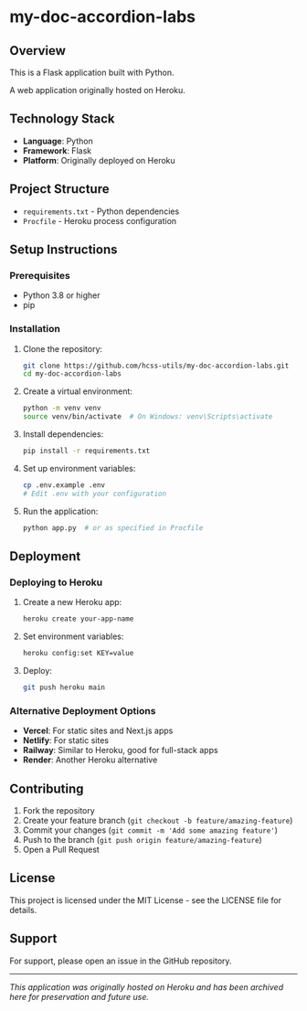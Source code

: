 # my-doc-accordion-labs

## Overview

This is a Flask application built with Python.

A web application originally hosted on Heroku.

## Technology Stack

- **Language**: Python
- **Framework**: Flask
- **Platform**: Originally deployed on Heroku

## Project Structure

- `requirements.txt` - Python dependencies
- `Procfile` - Heroku process configuration

## Setup Instructions

### Prerequisites

- Python 3.8 or higher
- pip

### Installation

1. Clone the repository:
   ```bash
   git clone https://github.com/hcss-utils/my-doc-accordion-labs.git
   cd my-doc-accordion-labs
   ```

2. Create a virtual environment:
   ```bash
   python -m venv venv
   source venv/bin/activate  # On Windows: venv\Scripts\activate
   ```

3. Install dependencies:
   ```bash
   pip install -r requirements.txt
   ```

4. Set up environment variables:
   ```bash
   cp .env.example .env
   # Edit .env with your configuration
   ```

5. Run the application:
   ```bash
   python app.py  # or as specified in Procfile
   ```

## Deployment

### Deploying to Heroku

1. Create a new Heroku app:
   ```bash
   heroku create your-app-name
   ```

2. Set environment variables:
   ```bash
   heroku config:set KEY=value
   ```

3. Deploy:
   ```bash
   git push heroku main
   ```

### Alternative Deployment Options

- **Vercel**: For static sites and Next.js apps
- **Netlify**: For static sites
- **Railway**: Similar to Heroku, good for full-stack apps
- **Render**: Another Heroku alternative

## Contributing

1. Fork the repository
2. Create your feature branch (`git checkout -b feature/amazing-feature`)
3. Commit your changes (`git commit -m 'Add some amazing feature'`)
4. Push to the branch (`git push origin feature/amazing-feature`)
5. Open a Pull Request

## License

This project is licensed under the MIT License - see the LICENSE file for details.

## Support

For support, please open an issue in the GitHub repository.

---

*This application was originally hosted on Heroku and has been archived here for preservation and future use.*
